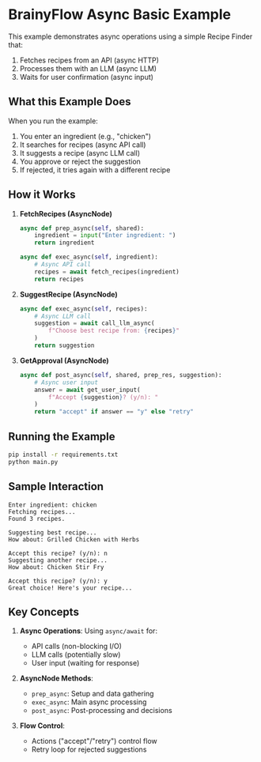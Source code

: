 # BrainyFlow Async Basic Example

This example demonstrates async operations using a simple Recipe Finder that:

1. Fetches recipes from an API (async HTTP)
2. Processes them with an LLM (async LLM)
3. Waits for user confirmation (async input)

## What this Example Does

When you run the example:

1. You enter an ingredient (e.g., "chicken")
2. It searches for recipes (async API call)
3. It suggests a recipe (async LLM call)
4. You approve or reject the suggestion
5. If rejected, it tries again with a different recipe

## How it Works

1. **FetchRecipes (AsyncNode)**

   ```python
   async def prep_async(self, shared):
       ingredient = input("Enter ingredient: ")
       return ingredient

   async def exec_async(self, ingredient):
       # Async API call
       recipes = await fetch_recipes(ingredient)
       return recipes
   ```

2. **SuggestRecipe (AsyncNode)**

   ```python
   async def exec_async(self, recipes):
       # Async LLM call
       suggestion = await call_llm_async(
           f"Choose best recipe from: {recipes}"
       )
       return suggestion
   ```

3. **GetApproval (AsyncNode)**
   ```python
   async def post_async(self, shared, prep_res, suggestion):
       # Async user input
       answer = await get_user_input(
           f"Accept {suggestion}? (y/n): "
       )
       return "accept" if answer == "y" else "retry"
   ```

## Running the Example

```bash
pip install -r requirements.txt
python main.py
```

## Sample Interaction

```
Enter ingredient: chicken
Fetching recipes...
Found 3 recipes.

Suggesting best recipe...
How about: Grilled Chicken with Herbs

Accept this recipe? (y/n): n
Suggesting another recipe...
How about: Chicken Stir Fry

Accept this recipe? (y/n): y
Great choice! Here's your recipe...
```

## Key Concepts

1. **Async Operations**: Using `async/await` for:

   - API calls (non-blocking I/O)
   - LLM calls (potentially slow)
   - User input (waiting for response)

2. **AsyncNode Methods**:

   - `prep_async`: Setup and data gathering
   - `exec_async`: Main async processing
   - `post_async`: Post-processing and decisions

3. **Flow Control**:
   - Actions ("accept"/"retry") control flow
   - Retry loop for rejected suggestions
